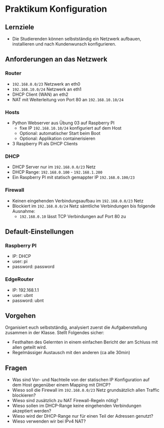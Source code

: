 # Praktikum Konfiguration

## Lernziele

- Die Studierenden können selbstständig ein Netzwerk aufbauen, installieren und nach Kundenwunsch konfigurieren.

## Anforderungen an das Netzwerk

### Router
- `192.168.0.0/23` Netzwerk an eth0
- `192.168.10.0/24` Netzwerk an eth1
- DHCP Client (WAN) an eth2
- NAT mit Weiterleitung von Port 80 an `192.168.10.10/24`

### Hosts
- Python Webserver aus Übung 03 auf Raspberry PI 
  - fixe IP `192.168.10.10/24` konfiguriert auf dem Host
  - Optional: automatischer Start beim Boot
  - Optional: Applikation containerisieren
- 3 Raspberry PI als DHCP Clients

### DHCP
- DHCP Server nur im `192.168.0.0/23` Netz
- DHCP Range: `192.168.0.100` - `192.168.1.200`
- Ein Raspberry PI mit statisch gemappter IP `192.168.0.100/23`

### Firewall
- Keinen eingehenden Verbindungsaufbau im `192.168.0.0/23` Netz
- Blockiert im `192.168.0.0/24` Netz sämtliche Verbindungen bis folgende Ausnahme:
  - `192.168.0.10` lässt TCP Verbindungen auf Port 80 zu

## Default-Einstellungen

### Raspberry PI
- IP: DHCP
- user: pi
- password: password

### EdgeRouter
- IP: 192.168.1.1
- user: ubnt
- password: ubnt

## Vorgehen

Organisiert euch selbstständig, analysiert zuerst die Aufgabenstellung zusammen in der Klasse.
Stellt Folgendes sicher:
- Festhalten des Gelernten in einem einfachen Bericht der am Schluss mit allen geteilt wird.
- Regelmässiger Austausch mit den anderen (ca alle 30min)

## Fragen
- Was sind Vor- und Nachteile von der statischen IP Konfiguration auf dem Host gegenüber einem Mapping mit DHCP?
- Wieso soll die Firewall im `192.168.0.0/23` Netz grundsätzlich allen Traffic blockieren?
- Wieso sind zusätzlich zu NAT Firewall-Regeln nötig?
- Wieso sollen im DHCP-Range keine eingehenden Verbindungen akzeptiert werden?
- Wieso wird der DHCP-Range nur für einen Teil der Adressen genutzt?
- Wieso verwenden wir bei IPv4 NAT?